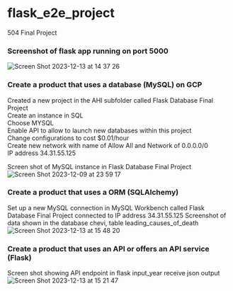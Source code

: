 # flask_e2e_project
504 Final Project

### Screenshot of flask app running on port 5000
![Screen Shot 2023-12-13 at 14 37 26](https://github.com/chebbin/flask_e2e_project/assets/141374142/3f663c87-a02f-43c4-b4c1-fe0c86a45c97)

### Create a product that uses a database (MySQL) on GCP
Created a new project in the AHI subfolder called Flask Database Final Project  
Create an instance in SQL  
Choose MYSQL  
Enable API to allow to launch new databases within this project  
Change configurations to cost $0.01/hour  
Create new network with name of Allow All and Network of 0.0.0.0/0  
IP address 34.31.55.125  

Screen shot of MySQL instance in Flask Database Final Project
![Screen Shot 2023-12-09 at 23 59 17](https://github.com/chebbin/flask_e2e_project/assets/141374142/d62bfd6e-8b94-4cd2-8cee-b80d1e43bc58)

### Create a product that uses a ORM (SQLAlchemy)
Set up a new MySQL connection in MySQL Workbench called Flask Database Final Project connected to IP address 34.31.55.125
Screenshot of data shown in the database chevi, table leading_causes_of_death
![Screen Shot 2023-12-13 at 15 48 20](https://github.com/chebbin/flask_e2e_project/assets/141374142/7068e995-d60c-4c1c-83c1-3fc6d5ce7dab)

### Create a product that uses an API or offers an API service (Flask)
Screen shot showing API endpoint in flask input_year receive json output
![Screen Shot 2023-12-13 at 15 21 47](https://github.com/chebbin/flask_e2e_project/assets/141374142/bc99c4ab-02b9-41e2-b68d-f70eed880f6b)





